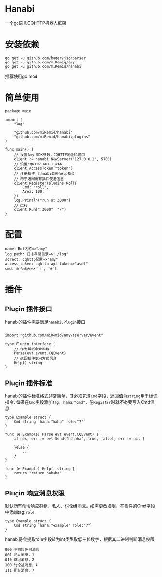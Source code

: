 # Hanabi
一个go语言CQHTTP机器人框架

# 安装依赖
	go get -u github.com/buger/jsonparser
    go get -u github.com/miRemig/amy
    go get -u github.com/miRemid/hanabi
推荐使用go mod

# 简单使用
```golang
package main

import (
	"log"

	"github.com/miRemid/hanabi"
	"github.com/miRemid/hanabi/plugins"
)

func main() {
    // 设置Amy SDK参数，CQHTTP地址和端口
    client := hanabi.NewServer("127.0.0.1", 5700)
    // 设置CQHTTP API TOKEN
    client.AccessToken("token")
    // 注册插件，hanabi自带help指令
    // 用于返回所有插件使用信息
    client.Register(plugins.Roll{
        Cmd: "roll",
        Area: 100,
    })
    log.Println("run at 3000")
    // 运行
    client.Run(":3000", "/")
}
```
# 配置
    name: Bot名称=>"amy"
    log_path: 日志存储目录=>"./log"
    screct: cqhttp配置=>"amy"
    access_token: cqhttp api token=>"asdf"
    cmd: 命令标志=>["!", "#"]
# 插件
## Plugin 插件接口
hanabi的插件需要满足`hanabi.Plugin`接口
```golang

import "github.com/miRemid/amy/tserver/event"

type Plugin interface {
    // 作为解析命令函数
    Parse(evt event.CQEvent)
    // 返回插件使用方式信息
    Help() string
}
```
## Plugin 插件标准
hanabi的插件标准格式非常简单，其必须包含`Cmd`字段，返回值为`string`用于标识指令.
如果在`Cmd`字段添加`tag: hana:"cmd"`，在`Register`时就不必要写入Cmd信息.
```golang
type Example struct {
    Cmd string `hana:"haha" role:"7"`
}

func (e Example) Parse(evt event.CQEvent) {
    if res, err := evt.Send("hahaha", true, false); err != nil {
        ...
    }else {
        ...
    }
}

func (e Example) Help() string {
    return "return hahaha"
}
```
## Plugin 响应消息权限
默认所有命令响应群组、私人、讨论组消息。如需更改权限，在插件的Cmd字段中添加tag:`role`.
```golang
type Example struct {
    Cmd string `hana:"example" role:"7"`
}
```
hanabi将会提取role字段转为int类型取低三位数字，根据其二进制判断消息权限

    000 不响应任何消息
    001 私人消息，1
    010 群组消息，2
    100 讨论祖消息，4
    111 所有消息，7